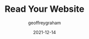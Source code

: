 ---
author: geoffreygraham
date: 2021-12-14
publisher: css
tags:
  - user-experience
  - meta
target_url: https://css-tricks.com/read-your-website/
title: Read Your Website
---